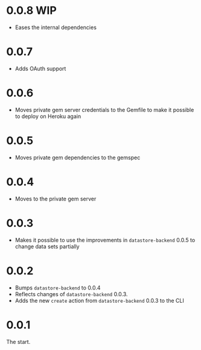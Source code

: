 # 0.0.8 WIP

* Eases the internal dependencies

# 0.0.7

* Adds OAuth support

# 0.0.6

* Moves private gem server credentials to the Gemfile to make it
  possible to deploy on Heroku again

# 0.0.5

* Moves private gem dependencies to the gemspec

# 0.0.4

* Moves to the private gem server

# 0.0.3

* Makes it possible to use the improvements in ``datastore-backend`` 0.0.5 to change data sets partially

# 0.0.2

* Bumps ``datastore-backend`` to 0.0.4
* Reflects changes of ``datastore-backend`` 0.0.3.
* Adds the new ``create`` action from ``datastore-backend`` 0.0.3 to the CLI

# 0.0.1

The start.
